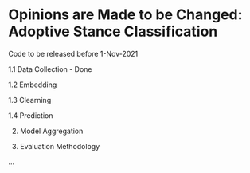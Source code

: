 # Opinions are Made to be Changed: Adoptive Stance Classification

Code to be released before 1-Nov-2021

1.1 Data Collection - Done

1.2 Embedding

1.3 Clearning

1.4 Prediction

2. Model Aggregation


4. Evaluation Methodology

...
